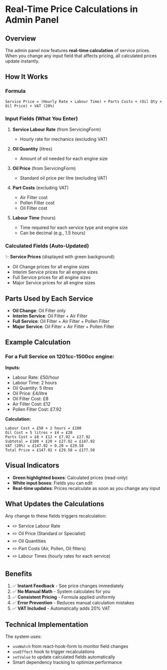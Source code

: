 # Real-Time Price Calculations in Admin Panel

## Overview
The admin panel now features **real-time calculation** of service prices. When you change any input field that affects pricing, all calculated prices update instantly.

## How It Works

### Formula
```
Service Price = (Hourly Rate × Labour Time) + Parts Costs + (Oil Qty × Oil Price) + VAT (20%)
```

### Input Fields (What You Enter)
1. **Service Labour Rate** (from ServicingForm)
   - Hourly rate for mechanics (excluding VAT)

2. **Oil Quantity** (litres)
   - Amount of oil needed for each engine size

3. **Oil Price** (from ServicingForm)
   - Standard oil price per litre (excluding VAT)

4. **Part Costs** (excluding VAT)
   - Air Filter cost
   - Pollen Filter cost
   - Oil Filter cost

5. **Labour Time** (hours)
   - Time required for each service type and engine size
   - Can be decimal (e.g., 1.5 hours)

### Calculated Fields (Auto-Updated)
✨ **Service Prices** (displayed with green background):
- Oil Change prices for all engine sizes
- Interim Service prices for all engine sizes
- Full Service prices for all engine sizes
- Major Service prices for all engine sizes

## Parts Used by Each Service

- **Oil Change**: Oil Filter only
- **Interim Service**: Oil Filter + Air Filter
- **Full Service**: Oil Filter + Air Filter + Pollen Filter
- **Major Service**: Oil Filter + Air Filter + Pollen Filter

## Example Calculation

### For a Full Service on 1201cc-1500cc engine:

**Inputs:**
- Labour Rate: £50/hour
- Labour Time: 2 hours
- Oil Quantity: 5 litres
- Oil Price: £4/litre
- Oil Filter Cost: £8
- Air Filter Cost: £12
- Pollen Filter Cost: £7.92

**Calculation:**
```
Labour Cost = £50 × 2 hours = £100
Oil Cost = 5 litres × £4 = £20
Parts Cost = £8 + £12 + £7.92 = £27.92
Subtotal = £100 + £20 + £27.92 = £147.92
VAT (20%) = £147.92 × 0.20 = £29.58
Total Price = £147.92 + £29.58 = £177.50
```

## Visual Indicators

- **Green highlighted boxes**: Calculated prices (read-only)
- **White input boxes**: Fields you can edit
- **Real-time updates**: Prices recalculate as soon as you change any input

## What Updates the Calculations

Any change to these fields triggers recalculation:
- ✏️ Service Labour Rate
- ✏️ Oil Price (Standard or Specialist)
- ✏️ Oil Quantities
- ✏️ Part Costs (Air, Pollen, Oil filters)
- ✏️ Labour Times (hourly rates for each service)

## Benefits

1. ✅ **Instant Feedback** - See price changes immediately
2. ✅ **No Manual Math** - System calculates for you
3. ✅ **Consistent Pricing** - Formula applied uniformly
4. ✅ **Error Prevention** - Reduces manual calculation mistakes
5. ✅ **VAT Included** - Automatically adds 20% VAT

## Technical Implementation

The system uses:
- `useWatch` from react-hook-form to monitor field changes
- `useEffect` hook to trigger recalculations
- `setValue` to update calculated fields automatically
- Smart dependency tracking to optimize performance
